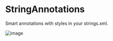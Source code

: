 # StringAnnotations
Smart annotations with styles in your strings.xml.

![image](https://user-images.githubusercontent.com/32337243/183136166-cd1362c3-80d1-44cd-a6ba-2b96e94d6619.png)
